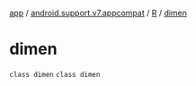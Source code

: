 [app](../../../index.md) / [android.support.v7.appcompat](../../index.md) / [R](../index.md) / [dimen](./index.md)

# dimen

`class dimen`
`class dimen`